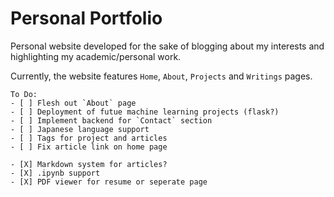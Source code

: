 
# Personal Portfolio
 
Personal website developed for the sake of blogging about my interests and highlighting my academic/personal work.


Currently, the website features `Home`, `About`, `Projects` and `Writings` pages.


```[tasklist]
To Do:
- [ ] Flesh out `About` page
- [ ] Deployment of futue machine learning projects (flask?)
- [ ] Implement backend for `Contact` section
- [ ] Japanese language support
- [ ] Tags for project and articles
- [ ] Fix article link on home page

- [X] Markdown system for articles?
- [X] .ipynb support
- [X] PDF viewer for resume or seperate page

```
